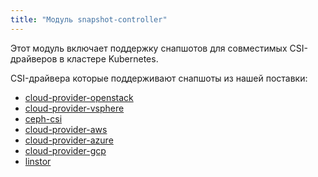 ```yaml
---
title: "Модуль snapshot-controller"
---
```


Этот модуль включает поддержку снапшотов для совместимых CSI-драйверов в кластере Kubernetes.

CSI-драйвера которые поддерживают снапшоты из нашей поставки:
- [cloud-provider-openstack](../modules/030-cloud-provider-openstack/)
- [cloud-provider-vsphere](../modules/030-cloud-provider-vsphere/)
- [ceph-csi](../modules/030-ceph-csi/)
- [cloud-provider-aws](../modules/030-cloud-provider-aws/)
- [cloud-provider-azure](../modules/030-cloud-provider-azure/)
- [cloud-provider-gcp](../modules/030-cloud-provider-gcp/)
- [linstor](../modules/041-linstor/)
